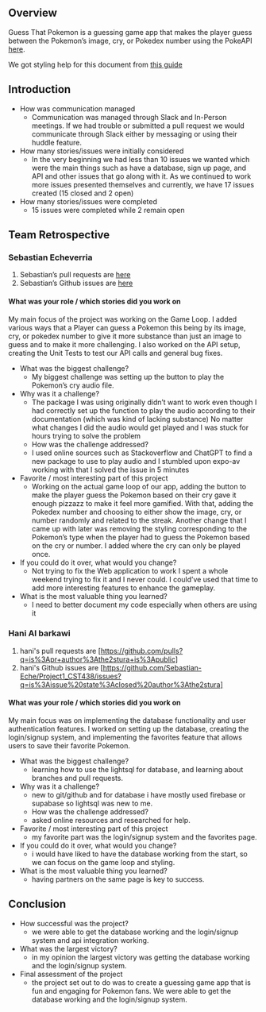 ## Overview
Guess That Pokemon is a guessing game app that makes the player guess between the Pokemon’s image, cry,  or Pokedex number using the PokeAPI [here](https://pokeapi.co/).

We got styling help for this document from [this guide](https://docs.github.com/en/get-started/writing-on-github/getting-started-with-writing-and-formatting-on-github/basic-writing-and-formatting-syntax)

## Introduction

* How was communication managed
  + Communication was managed through Slack and In-Person meetings. If we had trouble or submitted a pull request we would communicate through Slack either by messaging or using their huddle feature. 
* How many stories/issues were initially considered
  + In the very beginning we had less than 10 issues we wanted which were the main things such as have a database, sign up page, and API and other issues that go along with it. As we continued to work more issues presented themselves and currently, we have 17 issues created (15 closed and 2 open)
* How many stories/issues were completed
  + 15 issues were completed while 2 remain open

## Team Retrospective

### Sebastian Echeverria
1. Sebastian’s pull requests are [here](https://github.com/Sebastian-Eche/Project1_CST438/issues?q=state%3Aclosed%20is%3Apr%20author%3ASebastian-Eche%20)
1. Sebastian’s Github issues are [here](https://github.com/Sebastian-Eche/Project1_CST438/issues?q=is%3Aissue%20state%3Aclosed%20author%3ASebastian-Eche)

#### What was your role / which stories did you work on
My main focus of the project was working on the Game Loop. I added various ways that a Player can guess a Pokemon this being by its image, cry, or pokedex number to give it more substance than just an image to guess and to make it more challenging. I also worked on the API setup, creating the Unit Tests to test our API calls and general bug fixes.

+ What was the biggest challenge? 
  +  My biggest challenge was setting up the button to play the Pokemon’s cry audio file. 
+ Why was it a challenge?
  + The package I was using originally didn’t want to work even though I had correctly set up the function to play the audio according to their documentation (which was kind of lacking substance) No matter what changes I did the audio would get played and I was stuck for hours trying to solve the problem
  + How was the challenge addressed?
  + I used online sources such as Stackoverflow and ChatGPT to find a new package to use to play audio and I stumbled upon expo-av working with that I solved the issue in 5 minutes
+ Favorite / most interesting part of this project
  +  Working on the actual game loop of our app, adding the button to make the player guess the Pokemon based on their cry gave it enough pizzazz to make it feel more gamified. With that, adding the Pokedex number and choosing to either show the image, cry, or number randomly and related to the streak. Another change that I came up with later was removing the styling corresponding to the Pokemon’s type when the player had to guess the Pokemon based on the cry or number. I added where the cry can only be played once.
+ If you could do it over, what would you change?
  + Not trying to fix the Web application to work I spent a whole weekend trying to fix it and I never could. I could’ve used that time to add more interesting features to enhance the gameplay.
+ What is the most valuable thing you learned?
  + I need to better document my code especially when others are using it
 
### Hani Al barkawi
1. hani's pull requests are [https://github.com/pulls?q=is%3Apr+author%3Athe2stura+is%3Apublic]
1. hani's Github issues are [https://github.com/Sebastian-Eche/Project1_CST438/issues?q=is%3Aissue%20state%3Aclosed%20author%3Athe2stura]

#### What was your role / which stories did you work on
My main focus was on implementing the database functionality and user authentication features. I worked on setting up the database, creating the login/signup system, and implementing the favorites feature that allows users to save their favorite Pokemon.

+ What was the biggest challenge? 
  + learning how to use the lightsql for database, and learning about branches and pull requests.
+ Why was it a challenge?
  + new to git/github and for database i have mostly used firebase or supabase so lightsql was new to me.
  + How was the challenge addressed?
  + asked online resources and researched for help.
+ Favorite / most interesting part of this project
  + my favorite part was the login/signup system and the favorites page.
+ If you could do it over, what would you change?
  + i would have liked to have the database working from the start, so we can focus on the game loop and styling.
+ What is the most valuable thing you learned?
  + having partners on the same page is key to success.


## Conclusion

- How successful was the project?
  - we were able to get the database working and the login/signup system and api integration working.
- What was the largest victory?
  - in my opinion the largest victory was getting the database working and the login/signup system.
- Final assessment of the project
  - the project set out to do was to create a guessing game app that is fun and engaging for Pokemon fans. We were able to get the database working and the login/signup system.




